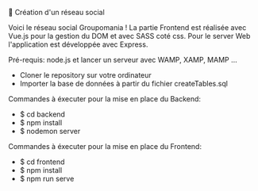 📱 Création d'un réseau social

Voici le réseau social Groupomania ! La partie Frontend est réalisée avec Vue.js pour la gestion du DOM et avec SASS coté css. Pour le server Web l'application est développée avec Express.

Pré-requis: node.js et lancer un serveur avec WAMP, XAMP, MAMP ...

- Cloner le repository sur votre ordinateur
- Importer la base de données à partir du fichier createTables.sql

Commandes à éxecuter pour la mise en place du Backend:

- $ cd backend
- $ npm install
- $ nodemon server

Commandes à éxecuter pour la mise en place du Frontend:

- $ cd frontend
- $ npm install
- $ npm run serve
